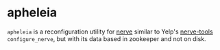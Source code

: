 # apheleia

`apheleia` is a reconfiguration utility for [nerve](https://github.com/airbnb/nerve) similar to Yelp's [nerve-tools](https://github.com/Yelp/nerve-tools) `configure_nerve`, but with its data based in zookeeper and not on disk.
